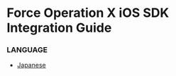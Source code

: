 # Force Operation X iOS SDK Integration Guide

### LANGUAGE
* [Japanese](https://github.com/cyber-z/public-fox-ios-sdk/blob/4.x-master/lang/ja/README.md)
